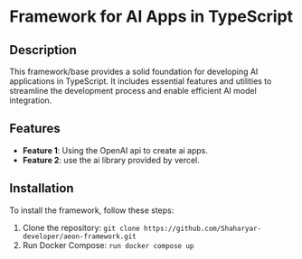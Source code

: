 # Framework for AI Apps in TypeScript


## Description

This framework/base provides a solid foundation for developing AI applications in TypeScript. It includes essential features and utilities to streamline the development process and enable efficient AI model integration.

## Features

- **Feature 1**: Using the OpenAI api to create ai apps.
- **Feature 2**: use the ai library provided by vercel.

## Installation

To install the framework, follow these steps:

1. Clone the repository: `git clone https://github.com/Shaharyar-developer/aeon-framework.git`
2. Run Docker Compose: `run docker compose up`

